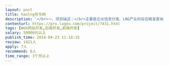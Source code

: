 ```yaml
---                
layout: post       
title: haolng号令网           
description: '</br>一、项目描述：</br>主要是企业信息分类、LNG产业的综合精准查询、企业招聘。</br>二、主要功能：</br>信息分类、企业地图及周边信息分类、会员功能，后期APP软件主要涉及产品订单、地图路程、平台担保交易及提现等功能。</br>三、可参考产品：  拉勾   链家     APP可参考 运满满及美团  滴滴  投户外等</br>四、要求：</br>只考虑上海 、南京两地，精通网站开发、从事过知名网站及APP建设的企业或团队。</br>'     
contenturl: https://pro.lagou.com/project/7431.html      
tags: [Web网站开发,后端开发,前端开发]            
salary: 50000元以上          
publish_time: 2018-04-23 11:14:15         
review: 1421人                   
apply: 7人                   
recommend: 0人                   
time_range: 3个月以上              
---                 
```

